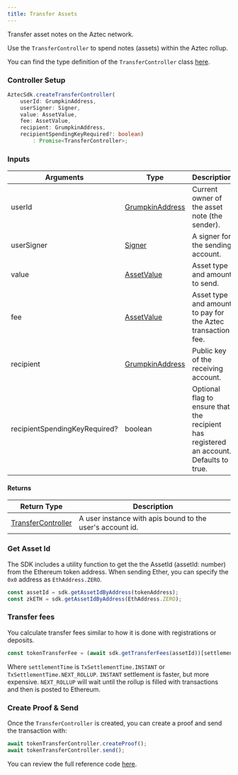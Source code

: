 ```yaml
---
title: Transfer Assets
---
```


Transfer asset notes on the Aztec network.

Use the `TransferController` to spend notes (assets) within the Aztec rollup.

You can find the type definition of the `TransferController` class [here](../types/sdk/TransferController).

### Controller Setup

```ts
AztecSdk.createTransferController(
    userId: GrumpkinAddress, 
    userSigner: Signer, 
    value: AssetValue, 
    fee: AssetValue, 
    recipient: GrumpkinAddress, 
    recipientSpendingKeyRequired?: boolean)
        : Promise<TransferController>;
```

### Inputs

| Arguments | Type | Description |
| --------- | ---- | ----------- |
| userId | [GrumpkinAddress](../types/barretenberg/GrumpkinAddress) | Current owner of the asset note (the sender). |
| userSigner | [Signer](../types/sdk/Signer) | A signer for the sending account. |
| value | [AssetValue](../types/barretenberg/AssetValue) | Asset type and amount to send. |
| fee | [AssetValue](../types/barretenberg/AssetValue) | Asset type and amount to pay for the Aztec transaction fee. |
| recipient | [GrumpkinAddress](../types/barretenberg/GrumpkinAddress) | Public key of the receiving account. |
| recipientSpendingKeyRequired? | boolean | Optional flag to ensure that the recipient has registered an account. Defaults to true. |

#### Returns

| Return Type | Description |
| --------- | ----------- |
| [TransferController](../types/sdk/TransferController) | A user instance with apis bound to the user's account id. |

### Get Asset Id

The SDK includes a utility function to get the the AssetId (assetId: number) from the Ethereum token address. When sending Ether, you can specify the `0x0` address as `EthAddress.ZERO`.

```ts
const assetId = sdk.getAssetIdByAddress(tokenAddress);
const zkETH = sdk.getAssetIdByAddress(EthAddress.ZERO);
```

### Transfer fees

You calculate transfer fees similar to how it is done with registrations or deposits.

```ts
const tokenTransferFee = (await sdk.getTransferFees(assetId))[settlementTime];
```

Where `settlementTime` is `TxSettlementTime.INSTANT` or `TxSettlementTime.NEXT_ROLLUP`. `INSTANT` settlement is faster, but more expensive. `NEXT_ROLLUP` will wait until the rollup is filled with transactions and then is posted to Ethereum.

### Create Proof & Send

Once the `TransferController` is created, you can create a proof and send the transaction with:

```ts
await tokenTransferController.createProof();
await tokenTransferController.send();
```

You can review the full reference code [here](https://github.com/critesjosh/aztec-sdk-starter/blob/mainnet-fork/src/latest/transferNotes.ts).
